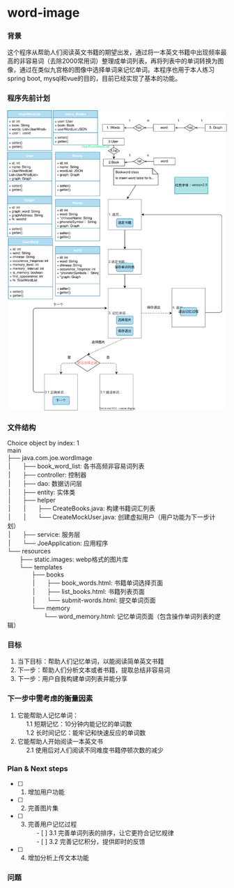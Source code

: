 # word-image
### 背景
这个程序从帮助人们阅读英文书籍的期望出发，通过将一本英文书籍中出现频率最高的非容易词（去除2000常用词）整理成单词列表，再将列表中的单词转换为图像，通过在类似九宫格的图像中选择单词来记忆单词。本程序也用于本人练习spring boot, mysql和vue的目的，目前已经实现了基本的功能。 

### 程序先前计划
![alt text](page-flow4.svg)

### 文件结构
Choice object by index: 1   
main   
├── java.com.joe.wordImage  
&thinsp;|&emsp;&emsp;├── book_word_list: 各书高频非容易词列表  
&thinsp;|&emsp;&emsp;├── controller: 控制器  
&thinsp;|&emsp;&emsp;├── dao: 数据访问层  
&thinsp;|&emsp;&emsp;├── entity: 实体类  
&thinsp;|&emsp;&emsp;├── helper  
&thinsp;|&emsp;&emsp;&thinsp;|&emsp;&emsp;├── CreateBooks.java: 构建书籍词汇列表  
&thinsp;|&emsp;&emsp;&thinsp;|&emsp;&emsp;└── CreateMockUser.java: 创建虚拟用户（用户功能为下一步计划）  
&thinsp;|&emsp;&emsp;├── service: 服务层  
&thinsp;|&emsp;&emsp;└── JoeApplication: 应用程序  
└── resources  
&emsp;&emsp;├── static.images: webp格式的图片库  
&emsp;&emsp;└── templates  
&emsp;&emsp;&emsp;&emsp;├── books  
&emsp;&emsp;&emsp;&emsp;&thinsp;|&emsp;&emsp;├── book_words.html: 书籍单词选择页面  
&emsp;&emsp;&emsp;&emsp;&thinsp;|&emsp;&emsp;├── list_books.html: 书籍列表页面   
&emsp;&emsp;&emsp;&emsp;&thinsp;|&emsp;&emsp;└── submit-words.html: 提交单词页面  
&emsp;&emsp;&emsp;&emsp;└── memory  
&emsp;&emsp;&emsp;&emsp;&emsp;&emsp;└── word_memory.html: 记忆单词页面（包含操作单词列表的逻辑）  


### 目标
1. 当下目标：帮助人们记忆单词，以能阅读简单英文书籍  
2. 下一步：帮助人们分析文本或者书籍，提取总结非容易词  
3. 下一步：用户自我构建单词列表并能分享

### 下一步中需考虑的衡量因素
1. 它能帮助人记忆单词：   
&nbsp;&nbsp;&nbsp;&nbsp; 1.1 短期记忆：10分钟内能记忆的单词数   
&nbsp;&nbsp;&nbsp;&nbsp; 1.2 长时间记忆：能牢记和快速反应的单词数  
2. 它能帮助人开始阅读一本英文书   
&nbsp;&nbsp;&nbsp;&nbsp; 2.1 使用后对人们阅读不同难度书籍停顿次数的减少  

### Plan & Next steps  
- [ ] 1. 增加用户功能    
- [ ] 2. 完善图片集   
- [ ] 3. 完善用户记忆过程         
&nbsp;&nbsp;&nbsp;&nbsp; - [ ] 3.1 完善单词列表的排序，让它更符合记忆规律     
&nbsp;&nbsp;&nbsp;&nbsp; - [ ] 3.2 完善记忆积分，提供即时的反馈    
- [ ] 4. 增加分析上传文本功能     


### 问题
